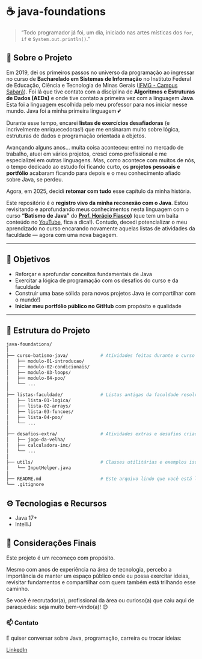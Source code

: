 # ☕ java-foundations

> “Todo programador já foi, um dia, iniciado nas artes místicas dos `for`, `if` e `System.out.println()`.”

## 📜 Sobre o Projeto

Em 2019, dei os primeiros passos no universo da programação ao ingressar no curso de **Bacharelado em Sistemas de Informação** no Instituto Federal de Educação, Ciência e Tecnologia de Minas Gerais ([IFMG - Campus Sabará](https://www.ifmg.edu.br/sabara)). Foi lá que tive contato com a disciplina de **Algoritmos e Estruturas de Dados (AEDs)** e onde tive contato a primeira vez com a linguagem **Java**. Esta foi a linguagem escolhida pelo meu professor para nos iniciar nesse mundo. Java foi a minha primeira linguagem 💕

Durante esse tempo, encarei **listas de exercícios desafiadoras** (e incrivelmente enriquecedoras!) que me ensinaram muito sobre lógica, estruturas de dados e programação orientada a objetos.

Avançando alguns anos... muita coisa aconteceu: entrei no mercado de trabalho, atuei em vários projetos, cresci como profissional e me especializei em outras linguagens. Mas, como acontece com muitos de nós, o tempo dedicado ao estudo foi ficando curto, os **projetos pessoais e portfólio** acabaram ficando para depois e o meu conhecimento afiado sobre Java, se perdeu.

Agora, em 2025, decidi **retomar com tudo** esse capítulo da minha história.

Este repositório é o **registro vivo da minha reconexão com o Java**. Estou revisitando e aprofundando meus conhecimentos nesta linguagem com o curso **“Batismo de Java”** do **[Prof. Horácio Fiasco](https://www.linkedin.com/in/horacemm/))** (que tem um baita conteúdo no [YouTube](https://www.youtube.com/@GrandeFiasco), fica a dica!). Contudo, decedi potencializar o meu aprendizado no curso encarando novamente aquelas listas de atividades da faculdade — agora com uma nova bagagem.

---

## 🎯 Objetivos

- Reforçar e aprofundar conceitos fundamentais de Java
- Exercitar a lógica de programação com os desafios do curso e da faculdade
- Construir uma base sólida para novos projetos Java (e compartilhar com o mundo!)
- **Iniciar meu portfólio público no GitHub** com propósito e qualidade

---

## 🧭 Estrutura do Projeto

```bash
java-foundations/
│
├── curso-batismo-java/            # Atividades feitas durante o curso do @GrandeFiasco
│   ├── modulo-01-introducao/
│   ├── modulo-02-condicionais/
│   ├── modulo-03-loops/
│   ├── modulo-04-poo/
│   └── ...
│
├── listas-faculdade/              # Listas antigas da faculdade resolvidas em Java
│   ├── lista-01-logica/
│   ├── lista-02-arrays/
│   ├── lista-03-funcoes/
│   ├── lista-04-poo/
│   └── ...
│
├── desafios-extra/                # Atividades extras e desafios criados por mim
│   ├── jogo-da-velha/
│   ├── calculadora-imc/
│   └── ...
│
├── utils/                         # Classes utilitárias e exemplos isolados
│   └── InputHelper.java
│
├── README.md                      # Este arquivo lindo que você está lendo :)
└── .gitignore
```

## ⚙️ Tecnologias e Recursos

* Java 17+
* IntelliJ


## 💭 Considerações Finais


Este projeto é um recomeço com propósito.

Mesmo com anos de experiência na área de tecnologia, percebo a importância de manter um espaço público onde eu possa exercitar ideias, revisitar fundamentos e compartilhar com quem também está trilhando esse caminho.

Se você é recrutador(a), profissional da área ou curioso(a) que caiu aqui de paraquedas: seja muito bem-vindo(a)! 😊


### 📫 Contato

E quiser conversar sobre Java, programação, carreira ou trocar ideias:

[LinkedIn](https://www.linkedin.com/in/dev-rafaelbernardes/)
